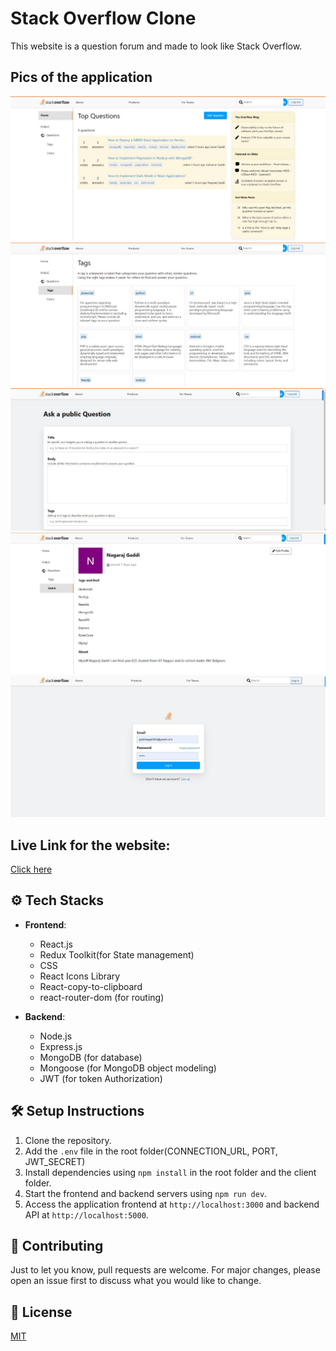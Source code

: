 # Stack Overflow Clone

This website is a question forum and made to look like Stack Overflow.

## Pics of the application

<img src="https://github.com/Nagaraj2002/git-dummy/blob/main/WhatsApp%20Image%202024-05-08%20at%2005.22.18_dfd58777.jpg">
<img src="https://github.com/Nagaraj2002/git-dummy/blob/main/WhatsApp%20Image%202024-05-08%20at%2005.22.51_07a6a47d.jpg">
<img src="https://github.com/Nagaraj2002/git-dummy/blob/main/WhatsApp%20Image%202024-05-08%20at%2005.23.42_9259901a.jpg">
<img src="https://github.com/Nagaraj2002/git-dummy/blob/main/WhatsApp%20Image%202024-05-08%20at%2005.24.05_6117ff93.jpg">
<img src="https://github.com/Nagaraj2002/git-dummy/blob/main/WhatsApp%20Image%202024-05-08%20at%2005.24.29_771999f1.jpg">

## Live Link for the website:

[Click here](https://sweet-semolina-72a16f.netlify.app/)

## ⚙️ Tech Stacks

- **Frontend**:
  - React.js
  - Redux Toolkit(for State management)
  - CSS
  - React Icons Library
  - React-copy-to-clipboard
  - react-router-dom (for routing)

- **Backend**:
  - Node.js
  - Express.js
  - MongoDB (for database)
  - Mongoose (for MongoDB object modeling)
  - JWT (for token Authorization)

## 🛠️ Setup Instructions

1. Clone the repository.
2. Add the `.env` file in the root folder(CONNECTION_URL, PORT, JWT_SECRET) 
3. Install dependencies using `npm install` in the root folder and the client folder.
4. Start the frontend and backend servers using `npm run dev`.
5. Access the application frontend at `http://localhost:3000` and backend API at `http://localhost:5000`.

## 🤝 Contributing

Just to let you know, pull requests are welcome. For major changes, please open an issue first to discuss what you would like to change.

## 📄 License

[MIT](https://choosealicense.com/licenses/mit/)

